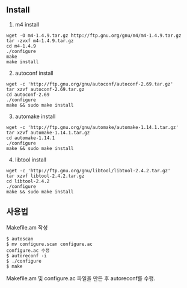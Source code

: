 ## Install

1. m4 install
```
wget -O m4-1.4.9.tar.gz http://ftp.gnu.org/gnu/m4/m4-1.4.9.tar.gz
tar -zvxf m4-1.4.9.tar.gz
cd m4-1.4.9
./configure
make
make install
```

2. autoconf install
```
wget -c 'http://ftp.gnu.org/gnu/autoconf/autoconf-2.69.tar.gz'
tar xzvf autoconf-2.69.tar.gz
cd autoconf-2.69
./configure
make && sudo make install
```

3. automake install
```
wget -c 'http://ftp.gnu.org/gnu/automake/automake-1.14.1.tar.gz'
tar xzvf automake-1.14.1.tar.gz
cd automake-1.14.1
./configure
make && sudo make install
```

4. libtool install
```
wget -c 'http://ftp.gnu.org/gnu/libtool/libtool-2.4.2.tar.gz'
tar xzvf libtool-2.4.2.tar.gz
cd libtool-2.4.2
./configure
make && sudo make install
```

## 사용법

Makefile.am 작성
```
$ autoscan
$ mv configure.scan configure.ac
configure.ac 수정
$ autoreconf -i
$ ./configure
$ make
```

Makefile.am 및 configure.ac 파일을 만든 후 autoreconf를 수행.
